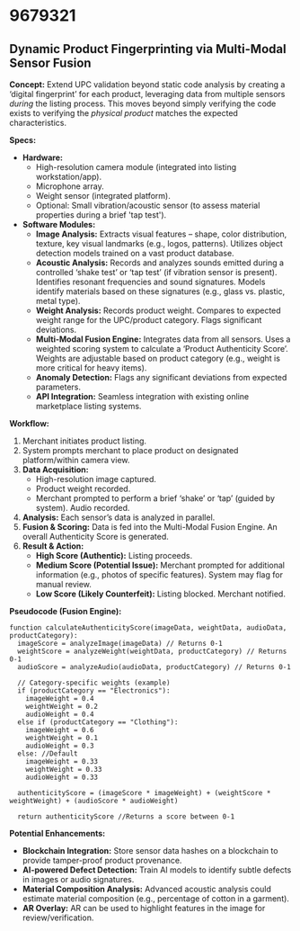 # 9679321

## Dynamic Product Fingerprinting via Multi-Modal Sensor Fusion

**Concept:** Extend UPC validation beyond static code analysis by creating a ‘digital fingerprint’ for each product, leveraging data from multiple sensors *during* the listing process. This moves beyond simply verifying the code exists to verifying the *physical product* matches the expected characteristics.

**Specs:**

*   **Hardware:**
    *   High-resolution camera module (integrated into listing workstation/app).
    *   Microphone array.
    *   Weight sensor (integrated platform).
    *   Optional: Small vibration/acoustic sensor (to assess material properties during a brief 'tap test').
*   **Software Modules:**
    *   **Image Analysis:** Extracts visual features – shape, color distribution, texture, key visual landmarks (e.g., logos, patterns).  Utilizes object detection models trained on a vast product database.
    *   **Acoustic Analysis:** Records and analyzes sounds emitted during a controlled ‘shake test’ or ‘tap test’ (if vibration sensor is present). Identifies resonant frequencies and sound signatures.  Models identify materials based on these signatures (e.g., glass vs. plastic, metal type).
    *   **Weight Analysis:** Records product weight.  Compares to expected weight range for the UPC/product category.  Flags significant deviations.
    *   **Multi-Modal Fusion Engine:** Integrates data from all sensors. Uses a weighted scoring system to calculate a ‘Product Authenticity Score’.  Weights are adjustable based on product category (e.g., weight is more critical for heavy items).
    *   **Anomaly Detection:** Flags any significant deviations from expected parameters.
    *   **API Integration:** Seamless integration with existing online marketplace listing systems.

**Workflow:**

1.  Merchant initiates product listing.
2.  System prompts merchant to place product on designated platform/within camera view.
3.  **Data Acquisition:**
    *   High-resolution image captured.
    *   Product weight recorded.
    *   Merchant prompted to perform a brief ‘shake’ or ‘tap’ (guided by system). Audio recorded.
4.  **Analysis:** Each sensor’s data is analyzed in parallel.
5.  **Fusion & Scoring:**  Data is fed into the Multi-Modal Fusion Engine. An overall Authenticity Score is generated.
6.  **Result & Action:**
    *   **High Score (Authentic):** Listing proceeds.
    *   **Medium Score (Potential Issue):** Merchant prompted for additional information (e.g., photos of specific features). System may flag for manual review.
    *   **Low Score (Likely Counterfeit):** Listing blocked. Merchant notified.

**Pseudocode (Fusion Engine):**

```
function calculateAuthenticityScore(imageData, weightData, audioData, productCategory):
  imageScore = analyzeImage(imageData) // Returns 0-1
  weightScore = analyzeWeight(weightData, productCategory) // Returns 0-1
  audioScore = analyzeAudio(audioData, productCategory) // Returns 0-1

  // Category-specific weights (example)
  if (productCategory == "Electronics"):
    imageWeight = 0.4
    weightWeight = 0.2
    audioWeight = 0.4
  else if (productCategory == "Clothing"):
    imageWeight = 0.6
    weightWeight = 0.1
    audioWeight = 0.3
  else: //Default
    imageWeight = 0.33
    weightWeight = 0.33
    audioWeight = 0.33

  authenticityScore = (imageScore * imageWeight) + (weightScore * weightWeight) + (audioScore * audioWeight)

  return authenticityScore //Returns a score between 0-1
```

**Potential Enhancements:**

*   **Blockchain Integration:** Store sensor data hashes on a blockchain to provide tamper-proof product provenance.
*   **AI-powered Defect Detection:** Train AI models to identify subtle defects in images or audio signatures.
*   **Material Composition Analysis:** Advanced acoustic analysis could estimate material composition (e.g., percentage of cotton in a garment).
*   **AR Overlay:** AR can be used to highlight features in the image for review/verification.